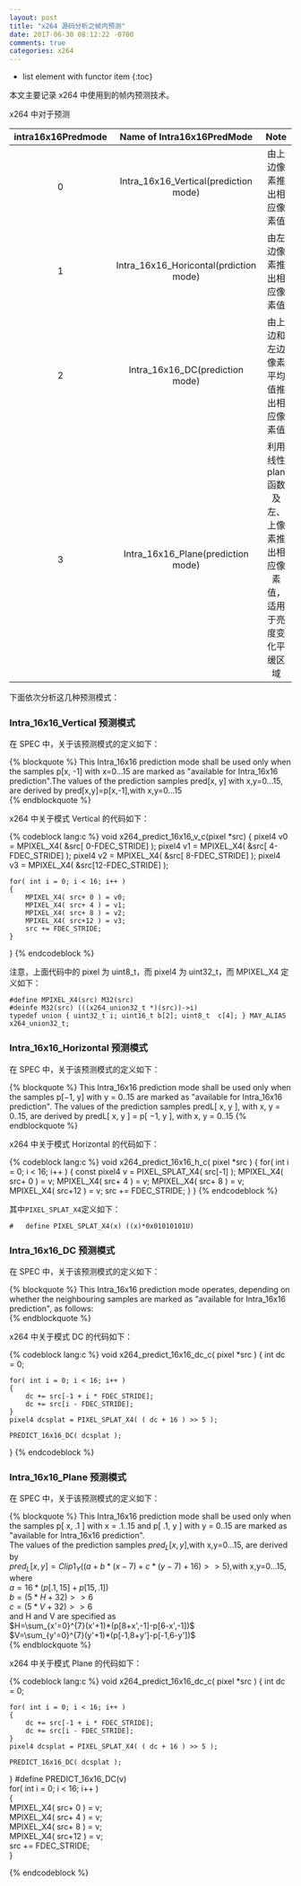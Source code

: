 ```yaml
---
layout: post
title: "x264 源码分析之帧内预测"
date: 2017-06-30 08:12:22 -0700
comments: true
categories: x264
---
```


* list element with functor item
{:toc}

本文主要记录 x264 中使用到的帧内预测技术。

<!--more-->

x264 中对于预测  

| intra16x16Predmode     | Name of Intra16x16PredMode   | Note  |
| :--------------------: | :--------------------------: | :---: |
| 0                      | Intra_16x16_Vertical(prediction mode) | 由上边像素推出相应像素值 |
| 1                      | Intra_16x16_Horicontal(prdiction mode)| 由左边像素推出相应像素值 |
| 2                      | Intra_16x16_DC(prediction mode)       | 由上边和左边像素平均值推出相应像素值 |
| 3                      | Intra_16x16_Plane(prediction mode)    | 利用线性 plan 函数及左、上像素推出相应像素值，适用于亮度变化平缓区域 |

下面依次分析这几种预测模式：  


### Intra_16x16_Vertical 预测模式 

在 SPEC 中，关于该预测模式的定义如下：  

{% blockquote %}
This Intra_16x16 prediction mode shall be used only when the samples p[x, -1] with x=0...15 are marked as "available for Intra_16x16 prediction".The values of the prediction samples pred[x, y] with x,y=0...15, are derived by pred[x,y]=p[x,-1],with x,y=0...15  
{% endblockquote %}

x264 中关于模式 Vertical 的代码如下：  

{% codeblock lang:c %}
void x264_predict_16x16_v_c(pixel *src)
{
    pixel4 v0 = MPIXEL_X4( &src[ 0-FDEC_STRIDE] );
    pixel4 v1 = MPIXEL_X4( &src[ 4-FDEC_STRIDE] );
    pixel4 v2 = MPIXEL_X4( &src[ 8-FDEC_STRIDE] );
    pixel4 v3 = MPIXEL_X4( &src[12-FDEC_STRIDE] );

    for( int i = 0; i < 16; i++ )
    {
        MPIXEL_X4( src+ 0 ) = v0;
        MPIXEL_X4( src+ 4 ) = v1;
        MPIXEL_X4( src+ 8 ) = v2;
        MPIXEL_X4( src+12 ) = v3;
        src += FDEC_STRIDE;
    }
}
{% endcodeblock %}

注意，上面代码中的 pixel 为 uint8_t，而 pixel4 为 uint32_t，而 MPIXEL_X4 定义如下：  

```
#define MPIXEL_X4(src) M32(src)  
#deinfe M32(src) (((x264_union32_t *)(src))->i)  
typedef union { uint32_t i; uint16_t b[2]; uint8_t  c[4]; } MAY_ALIAS x264_union32_t;
```

### Intra_16x16_Horizontal 预测模式   

在 SPEC 中，关于该预测模式的定义如下：  

{% blockquote %}
This Intra_16x16 prediction mode shall be used only when the samples p[−1, y] with y = 0..15 are marked as "available
for Intra_16x16 prediction".
The values of the prediction samples predL[ x, y ], with x, y = 0..15, are derived by
predL[ x, y ] = p[ −1, y ], with x, y = 0..15
{% endblockquote %}


x264 中关于模式 Horizontal 的代码如下：  

{% codeblock lang:c %}
void x264_predict_16x16_h_c( pixel *src )
{
    for( int i = 0; i < 16; i++ )
    {
        const pixel4 v = PIXEL_SPLAT_X4( src[-1] );
        MPIXEL_X4( src+ 0 ) = v;
        MPIXEL_X4( src+ 4 ) = v;
        MPIXEL_X4( src+ 8 ) = v;
        MPIXEL_X4( src+12 ) = v;
        src += FDEC_STRIDE;
    }
}
{% endcodeblock %}

其中`PIXEL_SPLAT_X4`定义如下：  

```
#   define PIXEL_SPLAT_X4(x) ((x)*0x01010101U)
```

### Intra_16x16_DC 预测模式  

在 SPEC 中，关于该预测模式的定义如下：  

{% blockquote %}
This Intra_16x16 prediction mode operates, depending on whether the neighbouring samples are marked as "available for
Intra_16x16 prediction", as follows:   
{% endblockquote %}

x264 中关于模式 DC 的代码如下：  

{% codeblock lang:c %}
void x264_predict_16x16_dc_c( pixel *src )
{
    int dc = 0;

    for( int i = 0; i < 16; i++ )
    {
        dc += src[-1 + i * FDEC_STRIDE];
        dc += src[i - FDEC_STRIDE];
    }
    pixel4 dcsplat = PIXEL_SPLAT_X4( ( dc + 16 ) >> 5 );

    PREDICT_16x16_DC( dcsplat );
}
{% endcodeblock %}


### Intra_16x16_Plane 预测模式  

在 SPEC 中，关于该预测模式的定义如下：  

{% blockquote %}
This Intra_16x16 prediction mode shall be used only when the samples p[ x, .1 ] with x = .1..15 and p[ .1, y ] with y = 0..15 are marked as "available for Intra_16x16 prediction".  
The values of the prediction samples $pred_L[x,y]$,with x,y=0...15, are derived by  
$pred_L[x,y]=Clip1_Y((a+b*(x-7)+c*(y-7)+16)>>5)$,with x,y=0...15, where   
$a = 16 * ( p[ .1, 15 ] + p[ 15, .1 ] )$   
$b = ( 5 * H + 32 ) >> 6$   
$c = ( 5 * V + 32 ) >> 6$     
and H and V are specified as   
$H=\sum_{x'=0}^{7}(x'+1)*(p[8+x',-1]-p[6-x',-1])$    
$V=\sum_{y'=0}^{7}(y'+1)*(p[-1,8+y']-p[-1,6-y'])$    
{% endblockquote %}

x264 中关于模式 Plane 的代码如下：  

{% codeblock lang:c %}
void x264_predict_16x16_dc_c( pixel *src )
{
    int dc = 0;

    for( int i = 0; i < 16; i++ )
    {
        dc += src[-1 + i * FDEC_STRIDE];
        dc += src[i - FDEC_STRIDE];
    }
    pixel4 dcsplat = PIXEL_SPLAT_X4( ( dc + 16 ) >> 5 );

    PREDICT_16x16_DC( dcsplat );
}
#define PREDICT_16x16_DC(v)\
    for( int i = 0; i < 16; i++ )\
    {\
        MPIXEL_X4( src+ 0 ) = v;\
        MPIXEL_X4( src+ 4 ) = v;\
        MPIXEL_X4( src+ 8 ) = v;\
        MPIXEL_X4( src+12 ) = v;\
        src += FDEC_STRIDE;\
    }

{% endcodeblock %}
